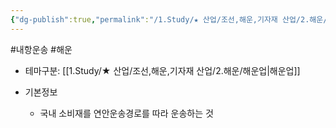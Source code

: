 ```yaml
---
{"dg-publish":true,"permalink":"/1.Study/★ 산업/조선,해운,기자재 산업/2.해운/INFO_해운/내항운송/","created":"2023-06-15T11:41:41.285+09:00","updated":"2025-06-26T17:03:24.117+09:00"}
---
```


#내항운송 #해운 

- 테마구분: [[1.Study/★ 산업/조선,해운,기자재 산업/2.해운/해운업\|해운업]]

- 기본정보
	- 국내 소비재를 연안운송경로를 따라 운송하는 것

